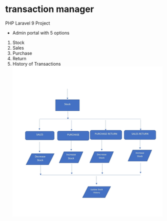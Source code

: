 # transaction manager
 PHP Laravel 9 Project
 
* Admin portal with 5 options
1. Stock
2. Sales
3. Purchase
4. Return
5. History of Transactions
 ![alt text](https://github.com/jasonjpulikkottil/transaction_manager/blob/main/overview.jpg?raw=true)
